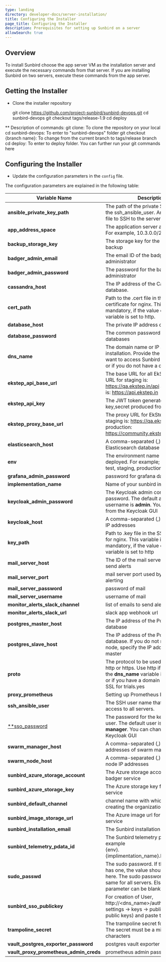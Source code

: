 ```yaml
---
type: landing
directory: developer-docs/server-installation/
title: Configuring the Installer
page_title: Configuring the Installer
description: Prerequisites for setting up Sunbird on a server
allowSearch: true
---
```

## Overview
To install Sunbird choose the app server VM as the installation server and execute the necessary commands from that server. If you are installing Sunbird on two servers, execute these commands from the app server. 

## Getting the Installer

* Clone the installer repository

    git clone https://github.com/project-sunbird/sunbird-devops.git
    cd sunbird-devops
    git checkout tags/release-1.9
    cd deploy

** Description of commands:
git clone: To clone the repository on your local
cd sunbird-devops: To enter to "sunbird-devops" folder
git checkout {branch name}: To change from the current branch to tags/release branch
cd deploy: To enter to deploy folder. You can further run your git commands here

## Configuring the Installer

* Update the configuration parameters in the `config` file. 

The configuration parameters are explained in the following table: 

   | Variable Name | Description   | Mandatory|
   |-------------- |---------------|----------|
   |**ansible_private_key_path** | The path of the private SSH key file for the ssh_ansible_user. Ansible uses this file to SSH to the servers.        |yes|
   |**app_address_space**         | The application server address space. For example, 10.3.0.0/24)   |yes|
   |**backup_storage_key**| The storage key for the Elasticsearch backup |yes|
   |**badger_admin_email**| The email ID of the badger administrator |yes| 
   |**badger_admin_password**| The password for the badger administrator |yes| 
   |**cassandra_host**|The IP address of the Cassandra database.|no|
   |**cert_path**| Path to the .cert file in the SSL certificate for nginx. This variable is not mandatory, if the value of the **proto** variable is set to http.|no|
   |**database_host**|The private IP address of the DB server|no|
   |**database_password**       |  The common password for all the databases |no|
   |**dns_name**    | The domain name or IP address of your installation. Provide the IP address, if want to access Sunbird over a network or if you do not have a domain name.     |yes|
   |**ekstep_api_base_url**| The base URL for all EkStep APIs. The URL for staging is: https://qa.ekstep.in/api and production is: https://api.ekstep.in|yes|
   |**ekstep_api_key**|The JWT token generated by the key,secret produced from Ekstep |yes|
   |**ekstep_proxy_base_url**|The proxy URL for EkStep. The URL for staging is: https://qa.ekstep.in  and production: https://community.ekstep.in |yes|
   |**elasticsearch_host**       |A comma-separated (,) list of Elasticsearch database IP addresses. |no|
   |**env**    | The environment name being deployed. For example; development, test, staging, production, etc. |yes|
   |**grafana_admin_password**| password for grafana dashboard |no|   
   |**implementation_name** | Name of your sunbird implementation.|yes|   
   |**keycloak_admin_password** |The Keycloak admin console password. The default admin username is **admin**. You can change it from the Keycloak GUI   |yes|
   |**keycloak_host** | A comma-separated (,) list of Keycloak IP addresses    |no|
   |**key_path** | Path to .key file  in the SSL certificate for nginx. This variable is not mandatory, if the value of the **proto** variable is set to http |no|
   |**mail_server_host**| The ID of the mail server host used to send alerts |no|   
   |**mail_server_port**| mail server port used by mail server for alerting  |no|   
   |**mail_server_password**| password of mail |no| 
   |**mail_server_username**| username of mail |no| 
   |**monitor_alerts_slack_channel**| list of emails to send alerts |no| 
   |**monitor_alerts_slack_url**| slack app webhook url  |no| 
   |**postgres_master_host**| The IP address of the Postgres master database   |no|
   |**postgres_slave_host**| The IP address of the Postgres slave database. If you do not need a slave node, specify the IP address of the master |no| 
   |**proto**| The protocol to be used. This is either http or https. Use http if the value of the **dns_name** variable is an IP address or if you have a domain but do not want SSL for trials.yes|
   |**proxy_prometheus**| Setting up Prometheus Proxy |no| 
   |**ssh_ansible_user**  | The SSH user name that has sudo access to all servers.      |yes|
   |<a href="developer-docs/configuring_sunbird/sso_publickey" target="_blank">**sso_password</a> |The password for the keycloak SSO user. The default user is **user-manager**. You can change it from the Keycloak GUI|yes|
   |**swarm_manager_host** |A comma-separated (,) list of the IP addresses of swarm managers |no|
   |**swarm_node_host** | A comma-separated (,) list of swarm node IP addresses |no| 
   |**sunbird_azure_storage_account**  | The Azure storage account for the badger service     |yes|
   |**sunbird_azure_storage_key**  | The Azure storage key for the badger service    |yes|
   |**sunbird_default_channel**| channel name with which you are creating the organization |yes| 
   |**sunbird_image_storage_url**| The Azure image url for the badger service |yes|
   |**sunbird_installation_email**| The Sunbird installation email ID |no|
   |**sunbird_telemetry_pdata_id**| The Sunbird telemetry pdata ID, for example <br> {env}.{implimentation_name}.learning.service |no| 
   | **sudo_passwd**       |The sudo password. If the ansible user has one, the value should be specified here. The sudo password should be the same for all servers. Else, the parameter can be blank|no|  
   |**sunbird_sso_publickey**| For creation of User, http://<dns_name>/auth -> realm settings -> keys -> public keys (click on public keys) and paste the value |yes|  
   |**trampoline_secret**|The trampoline secret for Keycloak. The secret must be a minimum of 8 characters   |no|
   |**vault_postgres_exporter_password**| postgres vault exporter password |no|  
   |**vault_proxy_prometheus_admin_creds**| prometheus admin password |no|    





